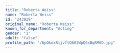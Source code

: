 ```yaml
---
title: "Roberta Weiss"
name: "Roberta Weiss"
id: "243939"
original_name: "Roberta Weiss"
known_for_department: "Acting"
gender: "1"
adult: "false"
profile_path: "/6pOkexRijvftQ603WpQ0xBqRM0D.jpg"
---
```

